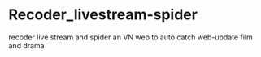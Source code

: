 # Recoder_livestream-spider
recoder live stream and spider an VN web to auto catch web-update film and drama

